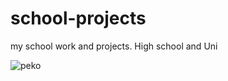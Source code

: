 # school-projects
my school work and projects.
High school and Uni

![peko](https://thumbs.gfycat.com/ComposedRectangularGourami-size_restricted.gif)
